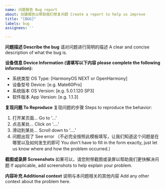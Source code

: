 ```yaml
---
name: 问题报告 Bug report
about: 创建报告以帮助我们修复问题 Create a report to help us improve
title: "[BUG]"
labels: bug
assignees: ''

---
```


**问题描述 Describe the bug**
请对问题进行简明的描述 A clear and concise description of what the bug is.

**设备信息 Device Information (请填写以下内容 please complete the following information):**
- 系统类型 OS Type: [HarmonyOS NEXT or OpenHarmony]
 - 设备型号 Device: [e.g. Mate60Pro]
 - 系统版本 OS Version: [e.g. 5.0.1.120 SP3]
 - 软件版本 App Version: [e.g. 1.1.3]

**复现问题 To Reproduce**
复现问题的步骤 Steps to reproduce the behavior:
1. 打开某页面... Go to '...'
2. 点击某处... Click on '....'
3. 滑动到某处... Scroll down to '....'
4. 问题出现了 See error
（不必完全按照此模板填写，让我们知道这个问题是在哪里以及如何发生的即可 You don't have to fill in the form exactly, just let us know where and how the problem occurred.）

**截图或录屏 Screenshots**
如果可以，请您附带截图或录屏以帮助我们更快解决问题 If applicable, add screenshots to help explain your problem.

**内容补充 Additional context**
说明与本问题相关的其他内容 Add any other context about the problem here.
